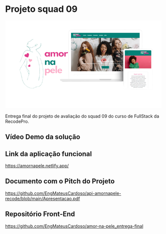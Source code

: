 # Projeto squad 09

![Mockups](https://github.com/EngMateusCardoso/Projeto_RecodePro_Squaud09_Entrega02/blob/main/AmorNaPele.png)

Entrega final do projeto de avaliação do squad 09 do curso de FullStack da RecodePro.
 
 
## Vídeo Demo da solução


## Link da aplicação funcional 
https://amornapele.netlify.app/

## Documento com o Pitch do Projeto
https://github.com/EngMateusCardoso/api-amornapele-recode/blob/main/Apresentacao.pdf

## Repositório Front-End
https://github.com/EngMateusCardoso/amor-na-pele_entrega-final
